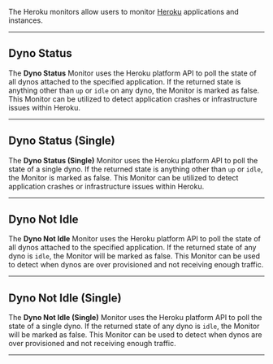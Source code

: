 The Heroku monitors allow users to monitor [Heroku](https://www.heroku.com) applications and instances.

---

## Dyno Status

The **Dyno Status** Monitor uses the Heroku platform API to poll the state of all dynos attached to the specified application. If the returned state is anything other than `up` or `idle` on any dyno, the Monitor is marked as false. This Monitor can be utilized to detect application crashes or infrastructure issues within Heroku.

---

## Dyno Status (Single)

The **Dyno Status (Single)** Monitor uses the Heroku platform API to poll the state of a single dyno. If the returned state is anything other than `up` or `idle`, the Monitor is marked as false. This Monitor can be utilized to detect application crashes or infrastructure issues within Heroku.

---

## Dyno Not Idle

The **Dyno Not Idle** Monitor uses the Heroku platform API to poll the state of all dynos attached to the specified application. If the returned state of any dyno is `idle`, the Monitor will be marked as false. This Monitor can be used to detect when dynos are over provisioned and not receiving enough traffic.

---

## Dyno Not Idle (Single)

The **Dyno Not Idle (Single)** Monitor uses the Heroku platform API to poll the state of a single dyno. If the returned state of any dyno is `idle`, the Monitor will be marked as false. This Monitor can be used to detect when dynos are over provisioned and not receiving enough traffic.

---